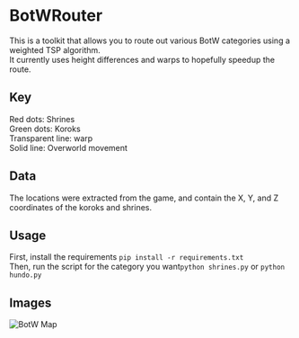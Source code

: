 # BotWRouter
This is a toolkit that allows you to route out various BotW categories using a weighted TSP algorithm.  
It currently uses height differences and warps to hopefully speedup the route.  

## Key  
Red dots: Shrines  
Green dots: Koroks  
Transparent line: warp  
Solid line: Overworld movement  

## Data
The locations were extracted from the game, and contain the X, Y, and Z coordinates of the koroks and shrines.

## Usage  
First, install the requirements `pip install -r requirements.txt`  
Then, run the script for the category you want`python shrines.py` or `python hundo.py`

## Images
![BotW Map](https://i.imgur.com/xMVUXpb.jpg "BotW Map")
